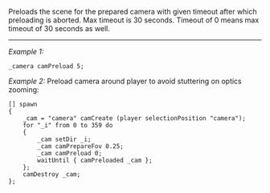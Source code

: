 Preloads the scene for the prepared camera with given timeout after which preloading is aborted. Max timeout is 30 seconds. Timeout of 0 means max timeout of 30 seconds as well.


---
*Example 1:*
```sqf
_camera camPreload 5;
```

*Example 2:*
Preload camera around player to avoid stuttering on optics zooming:

```sqf
[] spawn 
{
	_cam = "camera" camCreate (player selectionPosition "camera");
	for "_i" from 0 to 359 do
	{
		_cam setDir _i;
		_cam camPrepareFov 0.25;
		_cam camPreload 0;
		waitUntil { camPreloaded _cam };
	};
	camDestroy _cam;
};
```